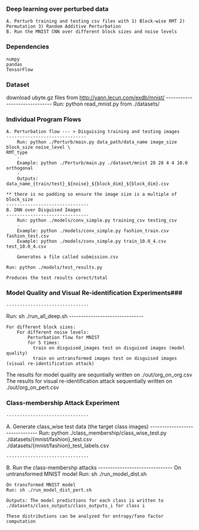 ### Deep learning over perturbed data ###
	A. Perturb training and testing csv files with 1) Block-wise RMT 2) Permutation 3) Random Additive Perturbation
	B. Run the MNIST CNN over different block sizes and noise levels

### Dependencies ###
	numpy
	pandas
	TensorFlow

### Dataset ###
  download ubyte.gz files from http://yann.lecun.com/exdb/mnist/
	------------------------------
  Run: python read_mnist.py from ./datasets/

### Individual Program Flows ###
	A. Perturbation flow --- > Disguising training and testing images
	------------------------------
		Run: python ./Perturb/main.py data_path/data_name image_size block_size noise_level \
    RMT_type
		-
		Example: python ./Perturb/main.py ./dataset/mnist 28 28 4 4 10.0 orthogonal
		-
		Outputs: data_name_{train/test}_${noise}_${block_dim}_${block_dim}.csv 
    
    ** there is no padding so ensure the image size is a multiple of block_size
	-------------------------------
	B. DNN over Disguised Images
	-------------------------------
		Run: python ./models/conv_simple.py training_csv testing_csv
		-
		Example: python ./models/conv_simple.py fashion_train.csv fashion_test.csv
		Example: python ./models/conv_simple.py train_10.0_4.csv test_10.0_4.csv

		Generates a file called submission.csv
		
    Run: python ./models/test_results.py

    Produces the test results corect/total

### Model Quality and Visual Re-identification Experiments###
	-------------------------------
  Run: sh ./run_all_deep.sh
	-------------------------------
  
    For different block sizes:
        For different noise levels:
            Perturbation flow for MNIST
            for 5 times:
              train on disguised_images test on disguised images (model quality)
              train on untransformed images test on disguised images (visual re-identification attack)

  The results for model quality are sequntially written on ./out/org_on_org.csv
  The results for visual re-identification attack sequentially written on ./out/org_on_pert.csv 

### Class-membership Attack Experiment ###
	-------------------------------
  A. Generate class_wise test data (the target class images)
	-------------------------------
    Run: python ./class_membership/class_wise_test.py ./datasets/{mnist/fashion}_test.csv \
      ./datasets/{mnist/fashion}_test_labels.csv

	-------------------------------
  B. Run the class-membershp attacks
	-------------------------------
    On untransformed MNIST model
    Run: sh ./run_model_dist.sh

    On transformed MNIST model
    Run: sh ./run_model_dist_pert.sh
      
    Outputs: The model predictions for each class is written to
    ./datasets/class_outputs/class_outputs_i for class i

    These distributions can be analyzed for entropy/fano factor computation
    


